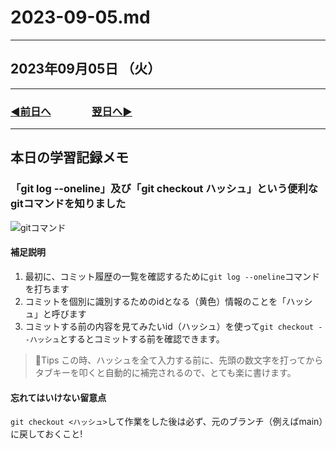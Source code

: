 # 2023-09-05.md

---

## 2023年09月05日 （火）

---

### [◀️前日へ](https://github.com/yuasys/chatty-journal/blob/main/2023/09/2023-09-04.md)&emsp;&emsp;&emsp;&emsp;[翌日へ▶️](https://github.com/yuasys/chatty-journal/blob/main/2023/09/2023-09-06.md)

---

## 本日の学習記録メモ

### 「git log --oneline」及び「git checkout ハッシュ」という便利なgitコマンドを知りました

![gitコマンド](https://github.com/yuasys/chatty-journal/blob/main/images/Monosnap%202023-09-05.md%20%E2%80%94%20chatty-journal%202023-09-05%2009-50-49.png?raw=true)

#### 補足説明

1. 最初に、コミット履歴の一覧を確認するために```git log --oneline```コマンドを打ちます
2. コミットを個別に識別するためのidとなる（黄色）情報のことを「ハッシュ」と呼びます
3. コミットする前の内容を見てみたいid（ハッシュ）を使って```git checkout --ハッシュ```とするとコミットする前を確認できます。

> 📍Tips この時、ハッシュを全て入力する前に、先頭の数文字を打ってからタブキーを叩くと自動的に補完されるので、とても楽に書けます。

#### 忘れてはいけない留意点

```git checkout <ハッシュ>```して作業をした後は必ず、元のブランチ（例えばmain）に戻しておくこと!  
